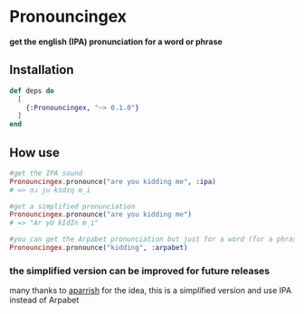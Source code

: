 # Pronouncingex

**get the english (IPA) pronunciation for a word or phrase**

## Installation


```elixir
def deps do
  [
    {:Pronouncingex, "~> 0.1.0"}
  ]
end
```

## How use
```elixir
#get the IPA sound
Pronouncingex.pronounce("are you kidding me", :ipa)
# => ɑɹ ju kɪdɪŋ m̩i

#get a simplified pronunciation
Pronouncingex.pronounce("are you kidding me")
# => "Ar yU kIdIn m̩i"

#you can get the Arpabet pronunciation but just for a word (for a phrase arpabet can be a bit clumsy)
Pronouncingex.pronounce("kidding", :arpabet)

```

### the simplified version can be improved for future releases

many thanks to [aparrish](https://github.com/aparrish/pronouncingjs) for the idea, this is a simplified version and use IPA instead of Arpabet



